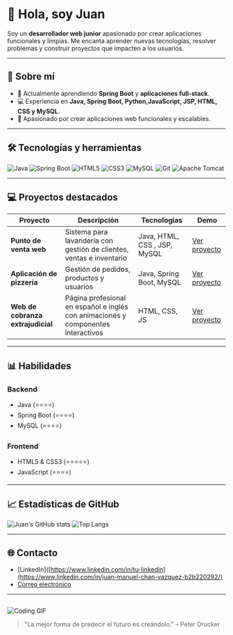 # 👋 Hola, soy Juan

Soy un **desarrollador web junior** apasionado por crear aplicaciones funcionales y limpias. Me encanta aprender nuevas tecnologías, resolver problemas y construir proyectos que impacten a los usuarios.  

---

## 🎯 Sobre mí
- 🌱 Actualmente aprendiendo **Spring Boot** y **aplicaciones full-stack**.
- 💻 Experiencia en **Java, Spring Boot, Python,JavaScript, JSP, HTML, CSS y MySQL**.
- 🚀 Apasionado por crear aplicaciones web funcionales y escalables.

---

## 🛠️ Tecnologías y herramientas
![Java](https://img.shields.io/badge/Java-ED8B00?style=for-the-badge&logo=java&logoColor=white)
![Spring Boot](https://img.shields.io/badge/Spring%20Boot-6DB33F?style=for-the-badge&logo=spring&logoColor=white)
![HTML5](https://img.shields.io/badge/HTML5-E34F26?style=for-the-badge&logo=html5&logoColor=white)
![CSS3](https://img.shields.io/badge/CSS3-1572B6?style=for-the-badge&logo=css3&logoColor=white)
![MySQL](https://img.shields.io/badge/MySQL-4479A1?style=for-the-badge&logo=mysql&logoColor=white)
![Git](https://img.shields.io/badge/Git-F05032?style=for-the-badge&logo=git&logoColor=white)
![Apache Tomcat](https://img.shields.io/badge/Apache%20Tomcat-F8DC75?style=for-the-badge&logo=apachetomcat&logoColor=black)

---

## 💻 Proyectos destacados
| Proyecto | Descripción | Tecnologías | Demo |
|----------|-------------|-------------|------|
| **Punto de venta web** | Sistema para lavandería con gestión de clientes, ventas e inventario | Java, HTML, CSS , JSP, MySQL | [Ver proyecto](https://github.com/JuanV1507/WebLaCochera) |
| **Aplicación de pizzería** | Gestión de pedidos, productos y usuarios | Java, Spring Boot, MySQL | [Ver proyecto](#) |
| **Web de cobranza extrajudicial** | Página profesional en español e inglés con animaciones y componentes interactivos | HTML, CSS, JS | [Ver proyecto](https://ircdebtrecovery.com/) |

---

## 📊 Habilidades
### Backend
- Java (⭐⭐⭐⭐)
- Spring Boot (⭐⭐⭐⭐)
- MySQL (⭐⭐⭐⭐)

### Frontend
- HTML5 & CSS3 (⭐⭐⭐⭐⭐)
- JavaScript (⭐⭐⭐⭐)

---

## 📈 Estadísticas de GitHub
![Juan's GitHub stats](https://github-readme-stats.vercel.app/api?username=JuanV1507&show_icons=true&theme=radical)
![Top Langs](https://github-readme-stats.vercel.app/api/top-langs/?username=JuanV1507&layout=compact&theme=radical)

---

## 🌐 Contacto
- [LinkedIn]([https://www.linkedin.com/in/tu-linkedin](https://www.linkedin.com/in/juan-manuel-chan-vazquez-b2b220292/)
- [Correo electrónico](ingjuanchan03@gmail.com)

---

## 
![Coding GIF](https://media.giphy.com/media/v1.Y2lkPTc5MGI3NjExbTQzenRkNXI4YWh6ZGlvYTN6cTY3M3BmZzF1c2xoNDAzNDNscTNlbyZlcD12MV9naWZzX3NlYXJjaCZjdD1n/qgQUggAC3Pfv687qPC/giphy.gif)

> "La mejor forma de predecir el futuro es creándolo." – Peter Drucker
